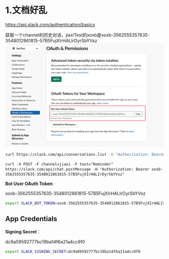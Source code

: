 # 1.文档好乱

https://api.slack.com/authentication/basics





获取一个channel的历史对话，jiaxiTest的xoxb是xoxb-3562555357635-3548012861815-57B5FujXIrHALIrDyrSbYVsz<img src="https://raw.githubusercontent.com/Lingerssss/notePicture/main/image-20220526022213765.png" alt="image-20220526022213765" style="zoom:50%;" />







```bash
curl https://slack.com/api/conversations.list -H "Authorization: Bearer xoxb-3562555357635-3548012861815-57B5FujXIrHALIrDyrSbYVsz"
```



```
curl -X POST -F channel=jiaxi -F text="Reminder" https://slack.com/api/chat.postMessage -H "Authorization: Bearer xoxb-3562555357635-3548012861815-57B5FujXIrHALIrDyrSbYVsz"
```



**Bot User OAuth Token**:

xoxb-3562555357635-3548012861815-57B5FujXIrHALIrDyrSbYVsz

```bash
export SLACK_BOT_TOKEN=xoxb-3562555357635-3548012861815-57B5FujXIrHALIrDyrSbYVsz
```

## App Credentials

**Signing Secret**：

dc9a09592777bc19ba14f6a21a4cc9f0

```bash
export SLACK_SIGNING_SECRET=dc9a09592777bc19ba14f6a21a4cc9f0
```